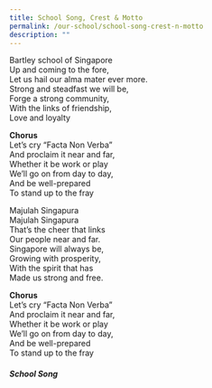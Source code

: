 ```yaml
---
title: School Song, Crest & Motto
permalink: /our-school/school-song-crest-n-motto
description: ""
---
```

Bartley school of Singapore <br>
Up and coming to the fore, <br>
Let us hail our alma mater ever more. <br> 
Strong and steadfast we will be, <br>
Forge a strong community, <br>
With the links of friendship, <br> 
Love and loyalty <br>

**Chorus** <br>
Let’s cry “Facta Non Verba” <br>
And proclaim it near and far, <br> 
Whether it be work or play <br> 
We’ll go on from day to day, <br> 
And be well-prepared <br> 
To stand up to the fray <br>

Majulah Singapura <br>
Majulah Singapura <br>
That’s the cheer that links <br> 
Our people near and far. <br> 
Singapore will always be, <Br> 
Growing with prosperity, <br>
With the spirit that has <Br>
Made us strong and free. <Br> 

**Chorus** <Br>
Let’s cry “Facta Non Verba” <br>
And proclaim it near and far, <br>
Whether it be work or play <br> 
We’ll go on from day to day, <br> 
And be well-prepared <Br> 
To stand up to the fray <br> 

##### School Song